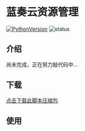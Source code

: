 蓝奏云资源管理 
=======

[![PythonVersion](https://img.shields.io/badge/Python-v3.5-blue?logo=python&style=flat-square)](https://www.python.org/downloads/)
![status](https://img.shields.io/badge/status-unfinished-critical?style=flat-square)

## 介绍

尚未完成，正在努力敲代码中...

## 下载 

[点击下载此脚本压缩包]()


## 使用
